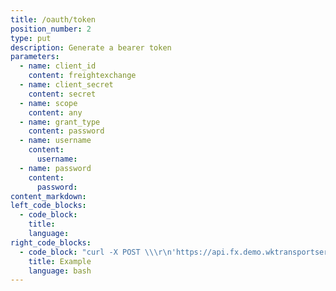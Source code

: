 ```yaml
---
title: /oauth/token
position_number: 2
type: put
description: Generate a bearer token
parameters:
  - name: client_id
    content: freightexchange
  - name: client_secret
    content: secret
  - name: scope
    content: any
  - name: grant_type
    content: password
  - name: username
    content:
      username:
  - name: password
    content:
      password:
content_markdown:
left_code_blocks:
  - code_block:
    title:
    language:
right_code_blocks:
  - code_block: "curl -X POST \\\r\n'https://api.fx.demo.wktransportservices.com/oauth/token?client_id=freightexchange&client_secret=secret&scope=any&grant_type=password&username={username}&password={password}' \\\r\n  -H 'Accept: application/json' \\\r\n  -H 'Cache-Control: no-cache' \\\r\n"
    title: Example
    language: bash
---
```


